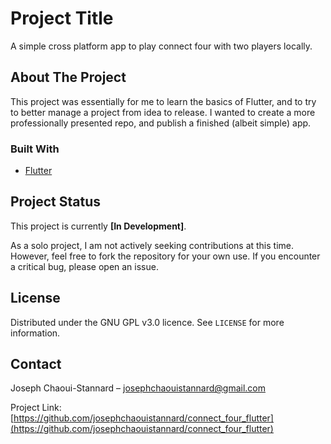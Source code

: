<!-- This is your project's main title. Make it big and clear. -->
# Project Title

<!-- BADGES: These provide a quick, visual summary of your project's status. They make you look professional.
- Build Status: Get this from GitHub Actions after you set up testing.
- Version: Manually update or pull from your package.json.
- License: A reminder of the project's license.
![Build Status](link-to-your-build-badge)
![Version](https://img.shields.io/badge/version-1.0.0-blue)
![License](https://img.shields.io/badge/license-MIT-green)
 -->

<!-- ONE-LINER: A single, clear sentence describing exactly what your project does. -->
A simple cross platform app to play connect four with two players locally.

<!-- VISUALS: The most important section for grabbing attention. A screenshot, GIF, or logo makes your
project feel real. You can drag and drop images into a GitHub issue comment to get a URL.
![Screenshot of the Application](link-to-your-screenshot.png)
 -->

<!-- THE "WHY": Briefly explain the motivation. Was this a learning project? Did you build it to solve
a personal problem? This gives context. -->
## About The Project

This project was essentially for me to learn the basics of Flutter, and to try to better manage a project from idea to release. I wanted to create a more professionally presented repo, and publish a finished (albeit simple) app.

<!-- TECH STACK: List the major frameworks/languages used. This helps other developers (and future you)
understand what's under the hood at a glance. -->
### Built With

*   [Flutter]([https://flutter.dev/])

<!-- GETTING STARTED: This is the instruction manual for your future self. Be ruthlessly detailed.
Assume you've forgotten everything. -->

<!-- 
## Getting Started

To get a local copy up and running, follow these simple steps.

### Prerequisites

List any software and tools that need to be installed on the machine before your project can be run. Include versions!
*   Flutter sdk
*   Android Studio

### Installation

A step-by-step guide on how to install the project. This is your personal checklist.

1.  Clone the repo
    ```sh
    git clone https://github.com/josephchaouistannard/connect_four_flutter.git
    ```
2.  Navigate to the project directory
    ```sh
    cd your_project_name
    ```
3.  Install NPM packages
    ```sh
    npm install
    ```
4.  Set up your environment variables. Copy the example file.
    ```sh
    cp .env.example .env
    ```
5.  Fill in the `.env` file with your database credentials, API keys, etc.
-->

<!-- USAGE: How do you actually USE the thing after it's installed? Include commands. -->
<!--
## Usage

Explain how to run the application. Provide code examples or commands.

*   To run the development server:
    ```sh
    npm run dev
    ```
*   To run tests:
    ```sh
    npm test
    ```
-->
<!--  PROJECT STATUS: This directly addresses your "no contributions" point. Be clear and honest. [Actively Maintained / In Development / Feature Complete / Archived]-->
## Project Status

This project is currently **[In Development]**.

As a solo project, I am not actively seeking contributions at this time. However, feel free to fork the repository for your own use. If you encounter a critical bug, please open an issue.

<!-- Licence: state the license and link to the full LICENCE file. -->
## License

Distributed under the GNU GPL v3.0 licence. See `LICENSE` for more information.

<!-- CONTACT (Optional): A nice personal touch. -->
## Contact

Joseph Chaoui-Stannard – josephchaouistannard@gmail.com

Project Link: [https://github.com/josephchaouistannard/connect_four_flutter](https://github.com/josephchaouistannard/connect_four_flutter)
